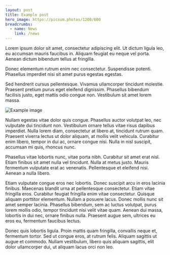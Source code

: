```yaml
---
layout: post
title: Example post
hero_image: https://picsum.photos/1200/600
breadcrumbs:
  - name: News
    link: /news
---
```


Lorem ipsum dolor sit amet, consectetur adipiscing elit. Ut dictum ligula leo, eu accumsan mauris faucibus in. Aliquam feugiat eu neque vel porta. Aenean dictum bibendum tellus at fringilla.

Donec elementum rutrum enim nec consectetur. Suspendisse potenti. Phasellus imperdiet nisi sit amet purus egestas egestas.

Sed hendrerit cursus pellentesque. Vivamus ullamcorper tincidunt molestie. Praesent pretium purus eget eleifend dignissim. Phasellus bibendum facilisis justo, eget mattis odio congue non. Vestibulum sit amet lorem massa.

![Example image](https://picsum.photos/800/700)

Nullam egestas vitae dolor quis congue. Phasellus auctor volutpat leo, nec vulputate dui tincidunt non. Vestibulum ornare tellus vitae risus dapibus imperdiet. Nulla lorem diam, consectetur at libero at, tincidunt rutrum quam. Praesent viverra lectus ut dolor aliquam, at mollis velit vehicula. Curabitur enim libero, tempor in dui ac, ornare congue nisi. Nulla in nisl suscipit, accumsan mi quis, rhoncus nunc.

Phasellus vitae lobortis nunc, vitae porta nibh. Curabitur sit amet erat nisl. Etiam finibus sit amet nulla vel tincidunt. Nulla at metus justo. Mauris fermentum vulputate erat ac venenatis. Pellentesque et eleifend nisi. Aenean a nulla libero.

Etiam vulputate congue eros nec lobortis. Donec suscipit arcu in eros lacinia finibus. Maecenas blandit urna at pellentesque consectetur. Etiam vitae fringilla eros. Curabitur feugiat fringilla enim vitae consectetur. Quisque aliquam porttitor elementum. Nullam a posuere lacus. Donec mollis nunc sit amet semper lacinia. Phasellus bibendum, sem ac luctus volutpat, purus lorem mollis odio, tempor tincidunt nisi velit vitae quam. Aenean dui massa, lobortis in dui nec, ornare finibus nulla. Praesent augue sem, ultrices eu eros eu, fermentum faucibus lectus.

Donec quis lobortis ligula. Proin mattis quam fringilla, convallis neque et, fermentum tortor. Sed ut congue eros, at rutrum felis. Aliquam sagittis ut augue et commodo. Nullam vestibulum, libero quis aliquam sagittis, elit dolor ullamcorper dui, ut aliquam lacus orci non leo.
